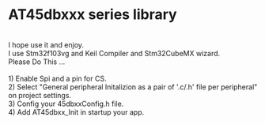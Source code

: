 # AT45dbxxx series library
<br />
I hope use it and enjoy.
<br />
I use Stm32f103vg and Keil Compiler and Stm32CubeMX wizard.
 <br />
Please Do This ...
<br />
<br />
1) Enable Spi and a pin for CS.
<br />
2) Select "General peripheral Initalizion as a pair of '.c/.h' file per peripheral" on project settings.
<br />
3) Config your 45dbxxConfig.h file.
<br />
4) Add AT45dbxx_Init in startup your app. 
